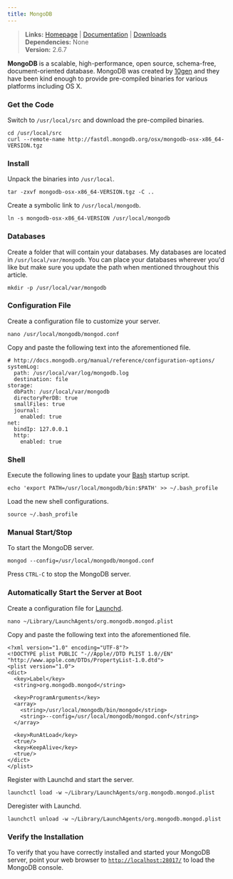 ```yaml
---
title: MongoDB
---
```


> **Links:** [Homepage](http://www.mongodb.org/) | [Documentation](http://docs.mongodb.org/) | [Downloads](http://www.mongodb.org/downloads)  
> **Dependencies:** None  
> **Version:** <span id="version">2.6.7</span>

**MongoDB** is a scalable, high-performance, open source, schema-free, document-oriented database. MongoDB was created by [10gen](http://www.10gen.com/) and they have been kind enough to provide pre-compiled binaries for various platforms including OS X.


### Get the Code

Switch to `/usr/local/src` and download the pre-compiled binaries.

	cd /usr/local/src
	curl --remote-name http://fastdl.mongodb.org/osx/mongodb-osx-x86_64-VERSION.tgz


### Install

Unpack the binaries into `/usr/local`.

	tar -zxvf mongodb-osx-x86_64-VERSION.tgz -C ..

Create a symbolic link to `/usr/local/mongodb`.

	ln -s mongodb-osx-x86_64-VERSION /usr/local/mongodb


### Databases

Create a folder that will contain your databases. My databases are located in `/usr/local/var/mongodb`. You can place your databases wherever you'd like but make sure you update the path when mentioned throughout this article.

	mkdir -p /usr/local/var/mongodb


### Configuration File

Create a configuration file to customize your server.

	nano /usr/local/mongodb/mongod.conf

Copy and paste the following text into the aforementioned file.

	# http://docs.mongodb.org/manual/reference/configuration-options/
	systemLog:
	  path: /usr/local/var/log/mongodb.log
	  destination: file
	storage:
	  dbPath: /usr/local/var/mongodb
	  directoryPerDB: true
	  smallFiles: true
	  journal:
	    enabled: true
	net:
	  bindIp: 127.0.0.1
	  http:
	    enabled: true


### Shell

Execute the following lines to update your [Bash](http://en.wikipedia.org/wiki/Bash_%28Unix_shell%29) startup script.

	echo 'export PATH=/usr/local/mongodb/bin:$PATH' >> ~/.bash_profile

Load the new shell configurations.

	source ~/.bash_profile


### Manual Start/Stop

To start the MongoDB server.

	mongod --config=/usr/local/mongodb/mongod.conf

Press `CTRL-C` to stop the MongoDB server.


### Automatically Start the Server at Boot

Create a configuration file for [Launchd](http://en.wikipedia.org/wiki/Launchd).

	nano ~/Library/LaunchAgents/org.mongodb.mongod.plist

Copy and paste the following text into the aforementioned file.

	<?xml version="1.0" encoding="UTF-8"?>
	<!DOCTYPE plist PUBLIC "-//Apple//DTD PLIST 1.0//EN" "http://www.apple.com/DTDs/PropertyList-1.0.dtd">
	<plist version="1.0">
	<dict>
	  <key>Label</key>
	  <string>org.mongodb.mongod</string>

	  <key>ProgramArguments</key>
	  <array>
	    <string>/usr/local/mongodb/bin/mongod</string>
	    <string>--config=/usr/local/mongodb/mongod.conf</string>
	  </array>

	  <key>RunAtLoad</key>
	  <true/>
	  <key>KeepAlive</key>
	  <true/>
	</dict>
	</plist>

Register with Launchd and start the server.

	launchctl load -w ~/Library/LaunchAgents/org.mongodb.mongod.plist

Deregister with Launchd.

	launchctl unload -w ~/Library/LaunchAgents/org.mongodb.mongod.plist


### Verify the Installation

To verify that you have correctly installed and started your MongoDB server, point your web browser to [`http://localhost:28017/`](http://localhost:28017/) to load the MongoDB console.
